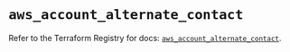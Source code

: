 # `aws_account_alternate_contact`

Refer to the Terraform Registry for docs: [`aws_account_alternate_contact`](https://registry.terraform.io/providers/hashicorp/aws/6.5.0/docs/resources/account_alternate_contact).
